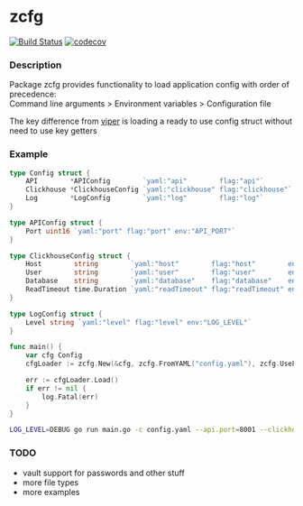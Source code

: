 # zcfg
[![Build Status](https://travis-ci.org/archdx/zcfg.svg?branch=master)](https://travis-ci.org/archdx/zcfg)
[![codecov](https://codecov.io/gh/archdx/zcfg/branch/master/graph/badge.svg)](https://codecov.io/gh/archdx/zcfg)
### Description

Package zcfg provides functionality to load application config with order of precedence:  
Command line arguments > Environment variables > Configuration file

The key difference from [viper](https://github.com/spf13/viper) is loading a ready to use config struct without need to use key getters

### Example
```go
type Config struct {
	API        *APIConfig        `yaml:"api"        flag:"api"`
	Clickhouse *ClickhouseConfig `yaml:"clickhouse" flag:"clickhouse"`
	Log        *LogConfig        `yaml:"log"        flag:"log"`
}

type APIConfig struct {
	Port uint16 `yaml:"port" flag:"port" env:"API_PORT"`
}

type ClickhouseConfig struct {
	Host        string        `yaml:"host"        flag:"host"        env:"CLICKHOUSE_HOST"`
	User        string        `yaml:"user"        flag:"user"        env:"CLICKHOUSE_USER"`
	Database    string        `yaml:"database"    flag:"database"    env:"CLICKHOUSE_DATABASE"`
	ReadTimeout time.Duration `yaml:"readTimeout" flag:"readTimeout" env:"CLICKHOUSE_READ_TIMEOUT"`
}

type LogConfig struct {
	Level string `yaml:"level" flag:"level" env:"LOG_LEVEL"`
}

func main() {
	var cfg Config
	cfgLoader := zcfg.New(&cfg, zcfg.FromYAML("config.yaml"), zcfg.UseFlags(flag.CommandLine))

	err := cfgLoader.Load()
	if err != nil {
		log.Fatal(err)
	}
}
```
```bash
LOG_LEVEL=DEBUG go run main.go -c config.yaml --api.port=8001 --clickhouse.user=testuser --clickhouse.database=testdb --clickhouse.readTimeout=1s
```

### TODO
- vault support for passwords and other stuff
- more file types
- more examples
